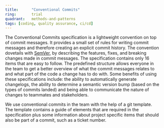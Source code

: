 ```yaml
---
title:      "Conventional Commits"
ring:       trial
quadrant:   methods-and-patterns
tags: [coding, quality assurance, ci/cd]
---
```


The Conventional Commits specification is a lightweight convention on top of commit messages.
It provides a small set of rules for writing commit messages and therefore creating an explicit commit history.
The convention dovetails with [SemVer](/methods-and-patterns/semver2/), by describing the features, fixes, and breaking changes made in commit messages.
The specification contains only 16 items that are easy to follow. The predefined structure allows everyone in the team to get a better overview of what the commit messages relates to and what part of the code a change has to do with.
Some benefits of using these specifications include: the ability to automatically generate changelogs, the ability to determine a semantic version bump (based on the types of commits landed) and being able to communicate the nature of changes to teammates and stakeholders.

We use conventional commits in the team with the help of a git template.
The template contains a guide of elements that are required in the specification plus some information about project specific items that should also be part of a commit, such as a ticket number.
